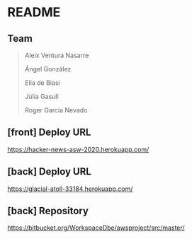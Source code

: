 # README #

## Team

> Aleix Ventura Nasarre
>
> Ángel González 
>
> Elia de Biasi
>
> Júlia Gasull
>
> Roger Garcia Nevado

## [front] Deploy URL
https://hacker-news-asw-2020.herokuapp.com/

## [back] Deploy URL
https://glacial-atoll-33184.herokuapp.com/

## [back] Repository
https://bitbucket.org/WorkspaceDbe/awsproject/src/master/
